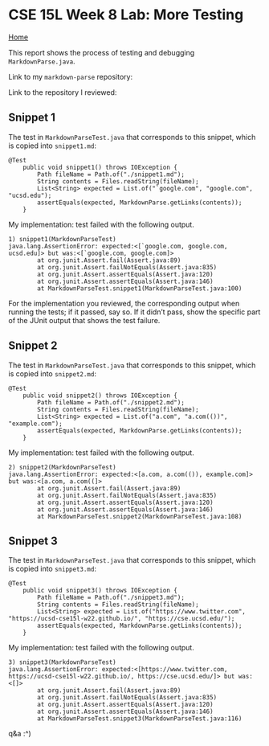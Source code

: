 # CSE 15L Week 8 Lab: More Testing
[Home](index.html)

This report shows the process of testing and debugging `MarkdownParse.java`.

Link to my `markdown-parse` repository: 

Link to the repository I reviewed:

## Snippet 1
The test in `MarkdownParseTest.java` that corresponds to this snippet, which is copied into `snippet1.md`:
```
@Test
    public void snippet1() throws IOException {
        Path fileName = Path.of("./snippet1.md");
	    String contents = Files.readString(fileName);
        List<String> expected = List.of("`google.com", "google.com", "ucsd.edu");
        assertEquals(expected, MarkdownParse.getLinks(contents));
    }
```


My implementation: test failed with the following output.
```
1) snippet1(MarkdownParseTest)
java.lang.AssertionError: expected:<[`google.com, google.com, ucsd.edu]> but was:<[`google.com, google.com]>
        at org.junit.Assert.fail(Assert.java:89)
        at org.junit.Assert.failNotEquals(Assert.java:835)
        at org.junit.Assert.assertEquals(Assert.java:120)
        at org.junit.Assert.assertEquals(Assert.java:146)
        at MarkdownParseTest.snippet1(MarkdownParseTest.java:100)
```

For the implementation you reviewed, the corresponding output when running the tests; if it passed, say so. If it didn’t pass, show the specific part of the JUnit output that shows the test failure.

## Snippet 2
The test in `MarkdownParseTest.java` that corresponds to this snippet, which is copied into `snippet2.md`:
```
@Test
    public void snippet2() throws IOException {
        Path fileName = Path.of("./snippet2.md");
	    String contents = Files.readString(fileName);
        List<String> expected = List.of("a.com", "a.com(())", "example.com");
        assertEquals(expected, MarkdownParse.getLinks(contents));
    }
```
My implementation: test failed with the following output.
```
2) snippet2(MarkdownParseTest)
java.lang.AssertionError: expected:<[a.com, a.com(()), example.com]> but was:<[a.com, a.com((]>
        at org.junit.Assert.fail(Assert.java:89)
        at org.junit.Assert.failNotEquals(Assert.java:835)
        at org.junit.Assert.assertEquals(Assert.java:120)
        at org.junit.Assert.assertEquals(Assert.java:146)
        at MarkdownParseTest.snippet2(MarkdownParseTest.java:108)
```

## Snippet 3
The test in `MarkdownParseTest.java` that corresponds to this snippet, which is copied into `snippet3.md`:
```
@Test
    public void snippet3() throws IOException {
        Path fileName = Path.of("./snippet3.md");
	    String contents = Files.readString(fileName);
        List<String> expected = List.of("https://www.twitter.com", "https://ucsd-cse15l-w22.github.io/", "https://cse.ucsd.edu/");
        assertEquals(expected, MarkdownParse.getLinks(contents));
    }
```
My implementation: test failed with the following output.
```
3) snippet3(MarkdownParseTest)
java.lang.AssertionError: expected:<[https://www.twitter.com, https://ucsd-cse15l-w22.github.io/, https://cse.ucsd.edu/]> but was:<[]>
        at org.junit.Assert.fail(Assert.java:89)
        at org.junit.Assert.failNotEquals(Assert.java:835)
        at org.junit.Assert.assertEquals(Assert.java:120)
        at org.junit.Assert.assertEquals(Assert.java:146)
        at MarkdownParseTest.snippet3(MarkdownParseTest.java:116)
```

q&a :^)